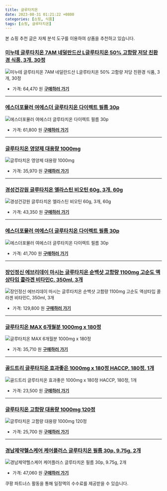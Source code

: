 ```yaml
---
title: 글루타치온
date: 2023-08-31 01:21:22 +0800
categories: [쇼핑, 식품]
tags: [쇼핑, 글루타치온]
---
```

본 쇼핑 추천 글은 자체 분석 도구를 이용하여 상품을 추천하고 있습니다.
### [미누테 글루타치온 7AM 네덜란드산 L글루타치온 50% 고함량 저당 친환경 식품, 3개, 30정](https://link.coupang.com/re/AFFSDP?lptag=AF1030537&pageKey=7521196883&itemId=19726533045&vendorItemId=85786801865&traceid=V0-153-092a260218c2bc02&clickBeacon=kRcoAmANE4rbH%2BZ61NWJwnsTpPJymXyhuJWioibmD3g7zUkKDoU1pn1LqMAPeVMtkBV5WTCTa1je25GPmHH9IzqAJpyIOFTSVk4SbRJih4Zm5LbN2yX3EwKt2M%2F4ZD3p7iHNKZnHgJKhbSkx5Hyt1U8jW8ppNsZJnLL4icBw2%2FXxEEeWBNgx1xaEPfUGcgFUkQMnwxUcTE2RTu5Sy5L2WR%2BtDewNORhYymV6J3uVih3FZk2sg4%2B8ZpldCkJEj3Q%2F%2Fhc%2BYPXVrE0anmPjMouscEF99kdeJdpdTClK9aJderFEczxJQvWx85bzE8hSNO9gmZr7N0%2Fa7zQcaCZ3h3vmHBeT8%2Fed%2BY79fc7Ln2ssc3rRyGnpIqpKVOa10d8HMW5t1GDQE4arjDZZjhCCMx2W15sTGS0cXsOXsr3ATIc6yxmXaGcFrPTbI4%2FBmUYaWJd%2B5vq2LCHeQVAwOhoq7kzeJqwL3G2JgNj73pk%2FQmz3uSjiHaPBsD8STw3zj3kPvw7J5TtG3UGhI83fO1J1NNg0oQV%2Fwm4pe1BK%2FbHehqqvXJx50YUuEX4t9wt1eleHiF%2FWOSrNuzvb8BpKWsGeI70n%2F8svXHc72sDsnKQ4FoYwAzwXX4NP%2BT8J4Fs7U6oL%2BQhu1nSbn7aOdH%2FYAWeB7%2Fz89QppQbmO31%2BV99yaFOCN0SGaReu0%2BOpigwvLL2BxQm5G%2Bfo%2FCatBdMbu3kefnPAtUimkRohBEdDqdVZY0cwpC2k6x3L6x6nwdEcLnC4ulFLE3G6BKPuBLGnOQd1gEBCKr6DEgkvtFBf049p513kTqwIKnt3Dv84fKuvX9Y9%2BpxZuP1rgCKluxzpC6hwexW8SPBtUVHqLazOPbwiCBtw%2BaCxhEPzeu3MLJm2nYk5pF9LA&requestid=20230907012122734150881360&token=31850C%7CMIXED)
![미누테 글루타치온 7AM 네덜란드산 L글루타치온 50% 고함량 저당 친환경 식품, 3개, 30정](https://ads-partners.coupang.com/image1/wyTZoGQ5OwLC04cIw7vlIPQlC5wNsc7VHfhKsA4dhDVX73hTyhucGlmpQZtEosuPrkouCMfvwi-N-OPUxWEBA5JBWEcgC875BrYtVdAekKM4tcBvdTenrszPEFONt0gYNoGrZ4IaYJyUBki9QT7AR-e6380L50-_Mm2AgBvnGlYB9qGfinWO-czNbRAYsQqcvXX0Rf9tRcF51ZxQRMMF9m0Pzf-KlwFJE4ztrioo6r2q32gN7FHLxYf01j3BJ-Cdv7e8_FhxxZxV0TDafniekaE7-AdsIHsEU2TMKt61QfTUd0J9)
- 가격: 64,470 원
[**구매하러 가기**](https://link.coupang.com/re/AFFSDP?lptag=AF1030537&pageKey=7521196883&itemId=19726533045&vendorItemId=85786801865&traceid=V0-153-092a260218c2bc02&clickBeacon=kRcoAmANE4rbH%2BZ61NWJwnsTpPJymXyhuJWioibmD3g7zUkKDoU1pn1LqMAPeVMtkBV5WTCTa1je25GPmHH9IzqAJpyIOFTSVk4SbRJih4Zm5LbN2yX3EwKt2M%2F4ZD3p7iHNKZnHgJKhbSkx5Hyt1U8jW8ppNsZJnLL4icBw2%2FXxEEeWBNgx1xaEPfUGcgFUkQMnwxUcTE2RTu5Sy5L2WR%2BtDewNORhYymV6J3uVih3FZk2sg4%2B8ZpldCkJEj3Q%2F%2Fhc%2BYPXVrE0anmPjMouscEF99kdeJdpdTClK9aJderFEczxJQvWx85bzE8hSNO9gmZr7N0%2Fa7zQcaCZ3h3vmHBeT8%2Fed%2BY79fc7Ln2ssc3rRyGnpIqpKVOa10d8HMW5t1GDQE4arjDZZjhCCMx2W15sTGS0cXsOXsr3ATIc6yxmXaGcFrPTbI4%2FBmUYaWJd%2B5vq2LCHeQVAwOhoq7kzeJqwL3G2JgNj73pk%2FQmz3uSjiHaPBsD8STw3zj3kPvw7J5TtG3UGhI83fO1J1NNg0oQV%2Fwm4pe1BK%2FbHehqqvXJx50YUuEX4t9wt1eleHiF%2FWOSrNuzvb8BpKWsGeI70n%2F8svXHc72sDsnKQ4FoYwAzwXX4NP%2BT8J4Fs7U6oL%2BQhu1nSbn7aOdH%2FYAWeB7%2Fz89QppQbmO31%2BV99yaFOCN0SGaReu0%2BOpigwvLL2BxQm5G%2Bfo%2FCatBdMbu3kefnPAtUimkRohBEdDqdVZY0cwpC2k6x3L6x6nwdEcLnC4ulFLE3G6BKPuBLGnOQd1gEBCKr6DEgkvtFBf049p513kTqwIKnt3Dv84fKuvX9Y9%2BpxZuP1rgCKluxzpC6hwexW8SPBtUVHqLazOPbwiCBtw%2BaCxhEPzeu3MLJm2nYk5pF9LA&requestid=20230907012122734150881360&token=31850C%7CMIXED)
---
### [에스더포뮬러 여에스더 글루타치온 다이렉트 필름 30p](https://link.coupang.com/re/AFFSDP?lptag=AF1030537&pageKey=7367962010&itemId=18998917311&vendorItemId=85972179807&traceid=V0-153-c67b63efb5909267&requestid=20230907012122734150881360&token=31850C%7CMIXED)
![에스더포뮬러 여에스더 글루타치온 다이렉트 필름 30p](https://ads-partners.coupang.com/image1/ggh7LzUdqL9SDwkBgqSSYwwwIkW1HcPv5D3MKlDXnVTbLxfwhgQ6D-g2SE13_BEQjMHQxvg_v-TH-MQkDoJBv53u2OfcCxsS81eEjKUkp_DU3xQQmU_8a8kLXrVQoh00GH6cUB4M2MgoaUXjZVXTptyjk5jf020qNMpZYTyV8CUmNMvJOzjEMPJE_V3Ct2j1XTu5OxQjd2PD5gjwdqYMb1uxN7dwcRrPpejffj85Xlcp6vBWn7p0xzKOfNFVsdKPZY5reHGBK-8AC8DDwOiEXEu3)
- 가격: 61,800 원
[**구매하러 가기**](https://link.coupang.com/re/AFFSDP?lptag=AF1030537&pageKey=7367962010&itemId=18998917311&vendorItemId=85972179807&traceid=V0-153-c67b63efb5909267&requestid=20230907012122734150881360&token=31850C%7CMIXED)
---
### [글루타치온 영양제 대용량 1000mg](https://link.coupang.com/re/AFFSDP?lptag=AF1030537&pageKey=6553192715&itemId=18627169922&vendorItemId=85762542330&traceid=V0-153-3ca341333597a7b9&requestid=20230907012122734150881360&token=31850C%7CMIXED)
![글루타치온 영양제 대용량 1000mg](https://ads-partners.coupang.com/image1/StB_ITabwqrMVQChSr0I7NKYsecRJcTBi29tl2H6loO0Gg3jmnz2QPEB7KsDNEJCONqQj0kA6e42D6o-uv74312pP0rkIBBiKZTfnyX-I7KOW3gV9VAeOVfDtkBfAvFpI0VepWqZrJ8mpiFOZIrXz-KB3K7cU5Sst6YAR1-LF5ro-obQ40vhV05sTS1SjVddcXyYMkpIAYHS1x65Wn_EfNTgyARZRGaNhfOluUuiwLzU6CMrYaq0oVhDe2xDDPtrIYtqZehvRZ_vB5P2X_nSRMgG)
- 가격: 35,970 원
[**구매하러 가기**](https://link.coupang.com/re/AFFSDP?lptag=AF1030537&pageKey=6553192715&itemId=18627169922&vendorItemId=85762542330&traceid=V0-153-3ca341333597a7b9&requestid=20230907012122734150881360&token=31850C%7CMIXED)
---
### [경성건강원 글루타치온 엘라스틴 비오틴 60g, 3개, 60g](https://link.coupang.com/re/AFFSDP?lptag=AF1030537&pageKey=6702196580&itemId=18777021656&vendorItemId=85908488197&traceid=V0-153-0a853979588f47b8&clickBeacon=kRcoAmANE4rbH%2BZ61NWJwnsTpPJymXyhuJWioibmD3g7zUkKDoU1pn1LqMAPeVMtkBV5WTCTa1je25GPmHH9IzqAJpyIOFTSVk4SbRJih4bZV13gXK3ViYC3QTEcx76z8KjtfjspHJAWWRntP9%2BQKZ1%2BbOe7DIQNFB1LqPtO6czVS7ZxDKPRT%2BaB1V1WdNhnkQMnwxUcTE2RTu5Sy5L2WR%2BtDewNORhYymV6J3uVih3FZk2sg4%2B8ZpldCkJEj3Q%2Fp21b4QRv6EVbEaQbonGltlJqd9NbGPHtWfy%2BePdfinpMqg58NKf9VOYcyp3YgkWBwHBdNUfGtWt30s4%2Fea0sZ3951VcRcdjPYSa9h2FleU4XnIS5rjLrgOu3O6anoY1MshI9tUUYubT1VBAL42nPzQJMoAorxD0ayJI4B5U%2BQBJcrUVJUZ3aKfyKKxDgMPCAWvqbdEr4jOQa1mcg47G0lMYwrgCM4XwkeTYFD5DTydi%2F1O2C88A9c7zKYnazJ2bVgDs4zJ819d9Md4lBpAGvx337iHQaTE%2Fs%2FSmzqgxYGeniHaPBsD8STw3zj3kPvw7J5TtG3UGhI83fO1J1NNg0ofIeY2ZeIGVYKUMY%2FodCiJPmeOKYzTGhLjaMiraWHvgUlunBAcj54vThWA3jP%2BtbThE0udvRdEkljMsYOqhagQYN%2FDgPXvfGt91fHoo%2FiLhLW3%2BtIaByc64iap%2FAX05hgZDGDcrh22hFmM4dLoJug5IitZKsgPkmuXQlPsHH0rOlJzTUXUvmu1%2Fu6RTimfVU6lwrXDG%2Fg0OAK%2Fyfv1tk3%2FCbsOaDQ25Iv3UfpbCwZn%2BnIFSSxJc18w131d0y2osIiAJWPWhiG29ku9aURHSF9W4Q5TLjPQakngng4ROfyDYs&requestid=20230907012122734150881360&token=31850C%7CMIXED)
![경성건강원 글루타치온 엘라스틴 비오틴 60g, 3개, 60g](https://ads-partners.coupang.com/image1/5mLXdZEA8Map2WUk5tzwCY7Qh4vtV3U6lzGCSe5dU3UV_UjFb6aJw4heSsQWv2p9wfNOjwtEXN9GOJdKrFXF1voDNxwUVZVN-n2bchdE74d7eC5-OtYyQCD4EZ0T4FrWvcJaIkfVpmTIHm6lVsliFwORVK6MIqPPkHFY-tL5jviPT6-zHqnqzMQRc3YoNTxh3vByevBJLWPzWCOZXJ_zF66x-GHDeonQSNV4WXGjNXmDDr_H6NL3nxG-0ZgFWhoi5n6uo2RmFWfTaSYmcYq3mUyWf9AB)
- 가격: 43,350 원
[**구매하러 가기**](https://link.coupang.com/re/AFFSDP?lptag=AF1030537&pageKey=6702196580&itemId=18777021656&vendorItemId=85908488197&traceid=V0-153-0a853979588f47b8&clickBeacon=kRcoAmANE4rbH%2BZ61NWJwnsTpPJymXyhuJWioibmD3g7zUkKDoU1pn1LqMAPeVMtkBV5WTCTa1je25GPmHH9IzqAJpyIOFTSVk4SbRJih4bZV13gXK3ViYC3QTEcx76z8KjtfjspHJAWWRntP9%2BQKZ1%2BbOe7DIQNFB1LqPtO6czVS7ZxDKPRT%2BaB1V1WdNhnkQMnwxUcTE2RTu5Sy5L2WR%2BtDewNORhYymV6J3uVih3FZk2sg4%2B8ZpldCkJEj3Q%2Fp21b4QRv6EVbEaQbonGltlJqd9NbGPHtWfy%2BePdfinpMqg58NKf9VOYcyp3YgkWBwHBdNUfGtWt30s4%2Fea0sZ3951VcRcdjPYSa9h2FleU4XnIS5rjLrgOu3O6anoY1MshI9tUUYubT1VBAL42nPzQJMoAorxD0ayJI4B5U%2BQBJcrUVJUZ3aKfyKKxDgMPCAWvqbdEr4jOQa1mcg47G0lMYwrgCM4XwkeTYFD5DTydi%2F1O2C88A9c7zKYnazJ2bVgDs4zJ819d9Md4lBpAGvx337iHQaTE%2Fs%2FSmzqgxYGeniHaPBsD8STw3zj3kPvw7J5TtG3UGhI83fO1J1NNg0ofIeY2ZeIGVYKUMY%2FodCiJPmeOKYzTGhLjaMiraWHvgUlunBAcj54vThWA3jP%2BtbThE0udvRdEkljMsYOqhagQYN%2FDgPXvfGt91fHoo%2FiLhLW3%2BtIaByc64iap%2FAX05hgZDGDcrh22hFmM4dLoJug5IitZKsgPkmuXQlPsHH0rOlJzTUXUvmu1%2Fu6RTimfVU6lwrXDG%2Fg0OAK%2Fyfv1tk3%2FCbsOaDQ25Iv3UfpbCwZn%2BnIFSSxJc18w131d0y2osIiAJWPWhiG29ku9aURHSF9W4Q5TLjPQakngng4ROfyDYs&requestid=20230907012122734150881360&token=31850C%7CMIXED)
---
### [에스더포뮬러 여에스더 글루타치온 다이렉트 필름 30p](https://link.coupang.com/re/AFFSDP?lptag=AF1030537&pageKey=7367962010&itemId=18998910800&vendorItemId=85929749122&traceid=V0-153-c67b63efb5909267&requestid=20230907012122734150881360&token=31850C%7CMIXED)
![에스더포뮬러 여에스더 글루타치온 다이렉트 필름 30p](https://ads-partners.coupang.com/image1/5KJgvDQDFzlAyFhO5DKhhfX2LXLLqx9pkeYxV1-D9vaF3pS9H2de3BDxItKrRhBx87PU4wqp4cW6_zJtf2ooeo1MmXcjmS9-WkKhxLqWn_UcMFN-SojRKCI2a30vr9izDnWde0xTxO2F24meQ2SQCq0oPaMfLEazBUlzGnSHQeIItDsLapl6nQGwofhaExax7lLDUDSbPbIR7kNViqOU-HDA0VJ0cOn1FaUIpUcBlpR34QjVwHJ63b6OhU-ydXWZlfG4tzdPxSBQ6Qn3WS118ZIGJg==)
- 가격: 41,700 원
[**구매하러 가기**](https://link.coupang.com/re/AFFSDP?lptag=AF1030537&pageKey=7367962010&itemId=18998910800&vendorItemId=85929749122&traceid=V0-153-c67b63efb5909267&requestid=20230907012122734150881360&token=31850C%7CMIXED)
---
### [장인정신 에브리데이 마시는 글루타치온 순백샷 고함량 1100mg 고순도 액상타입 콜라겐 비타민C, 350ml, 3개](https://link.coupang.com/re/AFFSDP?lptag=AF1030537&pageKey=7448047824&itemId=19383089584&vendorItemId=85330613755&traceid=V0-153-cd0ec317c5dce720&clickBeacon=kRcoAmANE4rbH%2BZ61NWJwnsTpPJymXyhuJWioibmD3g7zUkKDoU1pn1LqMAPeVMtkBV5WTCTa1je25GPmHH9IzqAJpyIOFTSVk4SbRJih4bCcrb5fXQVmTeHXmT48NaQ8KjtfjspHJAWWRntP9%2BQKXlchgtSfU6MvT%2BOkx77vrqSjW4yTe%2BnKADf4pptQ6hwkQMnwxUcTE2RTu5Sy5L2WR%2BtDewNORhYymV6J3uVih3FZk2sg4%2B8ZpldCkJEj3Q%2FLrL8WJpU275cpPMPYvyFLCs2haNi8DE8l15A9c%2FtXj39EfIoXpaoAyFiKNUt6PUk38KIucdmfZ5Dt%2BMSF8wDWalgnV7F1P1%2FzxQZJ9uDWz8lsjZ%2Fh8AYs71XMGxxGfB3iT72x5Y9A%2BTULUprOcw1nWNT%2FtxSz4CCJ6yknU%2FZ3KjAjooAqZxDr49EBYQs6PdKdAjP8arLXp0JMhd1kkY1h7lSrK%2FQGfsDXnvz8Z2WCFlZLcceFFpGUS6WSIvdvpvF4aEZyrHCV9TZxHlv9%2BZOwzldW2n33Z%2BoCC7VKgF3Hnlb6jrJo1zS4YKvXAYXIpFn3jUaYUwifVnsm5DY1bCfpBik8XG7KtnpedTaJ0GXOnFk9UEWq61g5DKYSIVu0k3%2BLidtLI5R8bbliEkvpgvU0Zd%2FB%2Bc4n3TXtAUscEOO20iv08YmtZTZgmU7rFv00D1nRd2WpEOvj6QQaekKbElAy6DFHgXhEUBO5VWC1H5ZlhGSkt53VAGkE%2FYvn4FAKpRr25vI5DYLmRRPOMiT2cK86B6DSP%2FQR3TtvfQjjqNUousdcZw5OyoQN6vXsfWm%2B0y3HNh2YBxIQcYbsK71100hQK2ilFOAGrl%2F07sW1m0sfyMhlMLyWkmZtYwdeFmCFQ%2Fo&requestid=20230907012122734150881360&token=31850C%7CMIXED)
![장인정신 에브리데이 마시는 글루타치온 순백샷 고함량 1100mg 고순도 액상타입 콜라겐 비타민C, 350ml, 3개](https://ads-partners.coupang.com/image1/YVEprkGDLUi39sePYQvBVULIoVI1Usaqt5MAXERdJYT2oEzmAKXx6B9CizMP6_cB6disUP-uoXjyMhkkm5FULsBeQOBHn6XzaJtbexmAFN9glUVreHPZWUYoO0OdVVtlONIYf4dHDPyhy6o-Dx97Q9fPoGByx-e-_XMq9pmTL6pixr5RibfoN5yidspe8eUX5m2WyehnVsi176owvyAGoonBy7lgnRZ1ZjItEZchgRsVqTqU2aNRXNOWKktWP4hu3ZdHe8o6XAcowbz6QO9-y7aUN7c_US3dr7qxZ9cPEJQHhSTvcrk=)
- 가격: 129,800 원
[**구매하러 가기**](https://link.coupang.com/re/AFFSDP?lptag=AF1030537&pageKey=7448047824&itemId=19383089584&vendorItemId=85330613755&traceid=V0-153-cd0ec317c5dce720&clickBeacon=kRcoAmANE4rbH%2BZ61NWJwnsTpPJymXyhuJWioibmD3g7zUkKDoU1pn1LqMAPeVMtkBV5WTCTa1je25GPmHH9IzqAJpyIOFTSVk4SbRJih4bCcrb5fXQVmTeHXmT48NaQ8KjtfjspHJAWWRntP9%2BQKXlchgtSfU6MvT%2BOkx77vrqSjW4yTe%2BnKADf4pptQ6hwkQMnwxUcTE2RTu5Sy5L2WR%2BtDewNORhYymV6J3uVih3FZk2sg4%2B8ZpldCkJEj3Q%2FLrL8WJpU275cpPMPYvyFLCs2haNi8DE8l15A9c%2FtXj39EfIoXpaoAyFiKNUt6PUk38KIucdmfZ5Dt%2BMSF8wDWalgnV7F1P1%2FzxQZJ9uDWz8lsjZ%2Fh8AYs71XMGxxGfB3iT72x5Y9A%2BTULUprOcw1nWNT%2FtxSz4CCJ6yknU%2FZ3KjAjooAqZxDr49EBYQs6PdKdAjP8arLXp0JMhd1kkY1h7lSrK%2FQGfsDXnvz8Z2WCFlZLcceFFpGUS6WSIvdvpvF4aEZyrHCV9TZxHlv9%2BZOwzldW2n33Z%2BoCC7VKgF3Hnlb6jrJo1zS4YKvXAYXIpFn3jUaYUwifVnsm5DY1bCfpBik8XG7KtnpedTaJ0GXOnFk9UEWq61g5DKYSIVu0k3%2BLidtLI5R8bbliEkvpgvU0Zd%2FB%2Bc4n3TXtAUscEOO20iv08YmtZTZgmU7rFv00D1nRd2WpEOvj6QQaekKbElAy6DFHgXhEUBO5VWC1H5ZlhGSkt53VAGkE%2FYvn4FAKpRr25vI5DYLmRRPOMiT2cK86B6DSP%2FQR3TtvfQjjqNUousdcZw5OyoQN6vXsfWm%2B0y3HNh2YBxIQcYbsK71100hQK2ilFOAGrl%2F07sW1m0sfyMhlMLyWkmZtYwdeFmCFQ%2Fo&requestid=20230907012122734150881360&token=31850C%7CMIXED)
---
### [글루타치온 MAX 6개월분 1000mg x 180정](https://link.coupang.com/re/AFFSDP?lptag=AF1030537&pageKey=6610784609&itemId=14989228502&vendorItemId=82212205568&traceid=V0-153-72e4574e48a7ef12&requestid=20230907012122734150881360&token=31850C%7CMIXED)
![글루타치온 MAX 6개월분 1000mg x 180정](https://ads-partners.coupang.com/image1/9iIvF4tcNBfbeClA9iBRFmY5frT49sthubXAUxWZxWYuRThuOKxvfXK_XIZAKLW54RKgHPAM-QuzNKrrK-nXGInmEijiD8QbIV5ufdHSB-lSXMl9kCCHZdtiUih7KtFko-TfUKtj2ODyPOI3kCS8QSgQL-Zp5vWRt7AUik1GlLgkBMeb9Qu2YtxrGoiGhsJBXbj8J6uU4wcUEV3PhJXhMFObZEu9DPuR1mvz4nyRXSBQl0vMy_SaOsPeYtWMPJWLgjIA5A6Qpaa2a343mkwjBcSt84w6ugCmSjMFR1f1Gt4=)
- 가격: 35,710 원
[**구매하러 가기**](https://link.coupang.com/re/AFFSDP?lptag=AF1030537&pageKey=6610784609&itemId=14989228502&vendorItemId=82212205568&traceid=V0-153-72e4574e48a7ef12&requestid=20230907012122734150881360&token=31850C%7CMIXED)
---
### [골드트리 글루타치온 효과좋은 1000mg x 180정 HACCP, 180정, 1개](https://link.coupang.com/re/AFFSDP?lptag=AF1030537&pageKey=7293016487&itemId=18644569143&vendorItemId=86182689912&traceid=V0-153-cfe01e45b07b273c&clickBeacon=kRcoAmANE4rbH%2BZ61NWJwnsTpPJymXyhuJWioibmD3g7zUkKDoU1pn1LqMAPeVMtkBV5WTCTa1je25GPmHH9IzqAJpyIOFTSVk4SbRJih4azA0QnlAlqzi2XO8v9S1lI8KjtfjspHJAWWRntP9%2BQKUOtJckHdfmmbYJk4ym2I2D9znMJm5OY1o5RCowr5mg2kQMnwxUcTE2RTu5Sy5L2WR%2BtDewNORhYymV6J3uVih3FZk2sg4%2B8ZpldCkJEj3Q%2FrOtbvqORZi%2FxTmXQ%2FRFKOld%2BjQpSTjDZWfytbNZ%2BxUJOH6BEzpHq7IQ5P%2FGcin3s38KIucdmfZ5Dt%2BMSF8wDWZQ31r1bJ54wteCVhCB%2FVlbGzpWU95xcVcGg2g1yA4Q7QkLC5NSJMWZcn07NbfG%2Bi9Gp4GBJUdBOLMJqxPtMqp3h2BRt0VkUp3TfVviK3%2B5iN73u4%2FPrNI2ZdYK1hx7vK1%2ByrkPb3IzCjeHOcJ9Dv%2FAM%2F4Ivc0PQZU74OayBquRagQ3SUJnDpgAOIgMGDhkTaJ0MB5%2FSpmE9pYplPrak64pZLcceFFpGUS6WSIvdvpvF4aEZyrHCV9TZxHlv9%2BZOw5R6h88LoBXjM%2FCNiu%2FfLfzLJTfO95QjOibMGNGubYorrNg2lTsgMsoqiIHDYA%2Flrsf194hJ9Y7sOXpCe33eZGjVXpHXFsEcry5xdcvOXlvVvYa6ygj0Scy1iZyhUHNKhQw%2FHuEWlkgkMrzf4kmCuLfa%2FXOJOmpRw80oGeU52XRngjBhOy4yQeAiEdOfoREN0Kpia1vE3u%2BNwOlL6gFfYoyPPcwq2ZJfXo0pEa0BAyNLUuiVo%2BpnyW1f2EET6zOFRa3NuKEyaCRPwX6ezBnUwFdAc5J0KwE962F9T8VBj7M6&requestid=20230907012122734150881360&token=31850C%7CMIXED)
![골드트리 글루타치온 효과좋은 1000mg x 180정 HACCP, 180정, 1개](https://ads-partners.coupang.com/image1/5pEPG_O2HsenLBfs5nz8jLGoDtgXf11AFGHwHxnCuF_f03g1ang0lh5KJyKQaMOaR2GahayNj2wsEuyssqxqBY3Hd097KjrSkd_dn3mFDJMjctwTqI8lTiz59bF7sPMagPT_bCPsqa8sZj4frItTIJFdfEC3r97vCkmhOuIzLv2hV2bRnnzR05UZTHoitd0cLDjfIu0klaTG7GGmgFsbOvWMfav8F_wZAExEtF4jaN05X5f0qh-NbYevwi14zlB8M8pBvT8PgF0NLT_LQteODEBnqEWoh_DIYpKiiP483JDMF8RvfA==)
- 가격: 23,500 원
[**구매하러 가기**](https://link.coupang.com/re/AFFSDP?lptag=AF1030537&pageKey=7293016487&itemId=18644569143&vendorItemId=86182689912&traceid=V0-153-cfe01e45b07b273c&clickBeacon=kRcoAmANE4rbH%2BZ61NWJwnsTpPJymXyhuJWioibmD3g7zUkKDoU1pn1LqMAPeVMtkBV5WTCTa1je25GPmHH9IzqAJpyIOFTSVk4SbRJih4azA0QnlAlqzi2XO8v9S1lI8KjtfjspHJAWWRntP9%2BQKUOtJckHdfmmbYJk4ym2I2D9znMJm5OY1o5RCowr5mg2kQMnwxUcTE2RTu5Sy5L2WR%2BtDewNORhYymV6J3uVih3FZk2sg4%2B8ZpldCkJEj3Q%2FrOtbvqORZi%2FxTmXQ%2FRFKOld%2BjQpSTjDZWfytbNZ%2BxUJOH6BEzpHq7IQ5P%2FGcin3s38KIucdmfZ5Dt%2BMSF8wDWZQ31r1bJ54wteCVhCB%2FVlbGzpWU95xcVcGg2g1yA4Q7QkLC5NSJMWZcn07NbfG%2Bi9Gp4GBJUdBOLMJqxPtMqp3h2BRt0VkUp3TfVviK3%2B5iN73u4%2FPrNI2ZdYK1hx7vK1%2ByrkPb3IzCjeHOcJ9Dv%2FAM%2F4Ivc0PQZU74OayBquRagQ3SUJnDpgAOIgMGDhkTaJ0MB5%2FSpmE9pYplPrak64pZLcceFFpGUS6WSIvdvpvF4aEZyrHCV9TZxHlv9%2BZOw5R6h88LoBXjM%2FCNiu%2FfLfzLJTfO95QjOibMGNGubYorrNg2lTsgMsoqiIHDYA%2Flrsf194hJ9Y7sOXpCe33eZGjVXpHXFsEcry5xdcvOXlvVvYa6ygj0Scy1iZyhUHNKhQw%2FHuEWlkgkMrzf4kmCuLfa%2FXOJOmpRw80oGeU52XRngjBhOy4yQeAiEdOfoREN0Kpia1vE3u%2BNwOlL6gFfYoyPPcwq2ZJfXo0pEa0BAyNLUuiVo%2BpnyW1f2EET6zOFRa3NuKEyaCRPwX6ezBnUwFdAc5J0KwE962F9T8VBj7M6&requestid=20230907012122734150881360&token=31850C%7CMIXED)
---
### [글루타치온 고함량 대용량 1000mg 120정](https://link.coupang.com/re/AFFSDP?lptag=AF1030537&pageKey=6667098953&itemId=15326178939&vendorItemId=84581594250&traceid=V0-153-6326772e1fd79350&requestid=20230907012122734150881360&token=31850C%7CMIXED)
![글루타치온 고함량 대용량 1000mg 120정](https://ads-partners.coupang.com/image1/6tNHt6dM-qsTI0am6tkVwG1uOw16FNI7XTqcFZngNSqL7j3eGwt0eG9Er6-Z5OXwIE_VvvgN_XEmdKcLC0FVEtoDpi8U-P0fcXdWxua1s5bb9sAn31JI_I2TlnZFPrl6zkIRnh40MLpMhDJl0a_5H8YCxAQagqtynEhUZe-WV79X2-WpAPm1fJgOkW_1pw22Y9VcaaV15NJfAHZJHYGXzQ9VcBgM_TpnT04-B5iFT_UfDeoeCbzMzBUJd28znj9G8D2I_IasPOPwQYnbR_UsHjMhPky8iEZid330HdEbxf1Q)
- 가격: 25,700 원
[**구매하러 가기**](https://link.coupang.com/re/AFFSDP?lptag=AF1030537&pageKey=6667098953&itemId=15326178939&vendorItemId=84581594250&traceid=V0-153-6326772e1fd79350&requestid=20230907012122734150881360&token=31850C%7CMIXED)
---
### [경남제약헬스케어 케어플러스 글루타치온 필름 30p, 9.75g, 2개](https://link.coupang.com/re/AFFSDP?lptag=AF1030537&pageKey=7278667413&itemId=18940315528&vendorItemId=86066809795&traceid=V0-153-47e5b3b81a9ed98c&clickBeacon=kRcoAmANE4rbH%2BZ61NWJwnsTpPJymXyhuJWioibmD3g7zUkKDoU1pn1LqMAPeVMtkBV5WTCTa1je25GPmHH9IzqAJpyIOFTSVk4SbRJih4ZxHCGfACQh%2Bb77OwQW6dXd8KjtfjspHJAWWRntP9%2BQKZ0iGO97ZhTnXePpNZaG8qD63voC4RyolH%2FFBDkZ3U3rkQMnwxUcTE2RTu5Sy5L2WR%2BtDewNORhYymV6J3uVih3FZk2sg4%2B8ZpldCkJEj3Q%2F0wmmkW4%2BN%2BIx%2FDavSWgHO7bWgkp8GSwxkV0sCcdL5PfRkm7Tz67NgDvky6J0umWM38KIucdmfZ5Dt%2BMSF8wDWbYOq%2B5pgIemau1Tsc2n%2F7mxh6ZVULOBR66wMiqA8cFp1Yw7xj%2BhTWbbL4erdc7wIdGp4GBJUdBOLMJqxPtMqp08ahhR35bkAfsXuCxNj9vHBT%2FfdpyjBiYV0%2FryzYBYV%2BNh1daHKM0uCEIekGHZSMe%2F1O2C88A9c7zKYnazJ2bVgDs4zJ819d9Md4lBpAGvx337iHQaTE%2Fs%2FSmzqgxYGeniHaPBsD8STw3zj3kPvw7J5TtG3UGhI83fO1J1NNg0ofIeY2ZeIGVYKUMY%2FodCiJPmeOKYzTGhLjaMiraWHvgUlunBAcj54vThWA3jP%2BtbThE0udvRdEkljMsYOqhagQYN%2FDgPXvfGt91fHoo%2FiLhLW3%2BtIaByc64iap%2FAX05hgZDGDcrh22hFmM4dLoJug5IitZKsgPkmuXQlPsHH0rOlJzTUXUvmu1%2Fu6RTimfVU6lwrXDG%2Fg0OAK%2Fyfv1tk3%2FCbsOaDQ25Iv3UfpbCwZn%2BnIFSSxJc18w131d0y2osIiAJWPWhiG29ku9aURHSF9W4Q5TLjPQakngng4ROfyDYs&requestid=20230907012122734150881360&token=31850C%7CMIXED)
![경남제약헬스케어 케어플러스 글루타치온 필름 30p, 9.75g, 2개](https://ads-partners.coupang.com/image1/6bsmI0cLvGXvBE3Y6XehFXoWqd9YxTzNpYo_UaaeLMphEPJsPK7kU-IrenwBD3pet6VJmA4vKa5lhyEjgVF7jO824QZ7p-5oJdJwhOlA9QvqR0lfZ4BsJggouVfhN-BAu-Dfhm22TPXw6DLesWDU-7zaPdi4lFRsFGgTig9lRW2d2h3L4aDITPNKNnSSHwCUVtofPmlvAZPTtIt9YdfX9YJaFmVZZ8KjQFaf0bi-DxRj199-V0o089Sa6lCO1AdB4YyFwOQHFKPSLmERZrmGoyc1Nlda3Fw=)
- 가격: 47,060 원
[**구매하러 가기**](https://link.coupang.com/re/AFFSDP?lptag=AF1030537&pageKey=7278667413&itemId=18940315528&vendorItemId=86066809795&traceid=V0-153-47e5b3b81a9ed98c&clickBeacon=kRcoAmANE4rbH%2BZ61NWJwnsTpPJymXyhuJWioibmD3g7zUkKDoU1pn1LqMAPeVMtkBV5WTCTa1je25GPmHH9IzqAJpyIOFTSVk4SbRJih4ZxHCGfACQh%2Bb77OwQW6dXd8KjtfjspHJAWWRntP9%2BQKZ0iGO97ZhTnXePpNZaG8qD63voC4RyolH%2FFBDkZ3U3rkQMnwxUcTE2RTu5Sy5L2WR%2BtDewNORhYymV6J3uVih3FZk2sg4%2B8ZpldCkJEj3Q%2F0wmmkW4%2BN%2BIx%2FDavSWgHO7bWgkp8GSwxkV0sCcdL5PfRkm7Tz67NgDvky6J0umWM38KIucdmfZ5Dt%2BMSF8wDWbYOq%2B5pgIemau1Tsc2n%2F7mxh6ZVULOBR66wMiqA8cFp1Yw7xj%2BhTWbbL4erdc7wIdGp4GBJUdBOLMJqxPtMqp08ahhR35bkAfsXuCxNj9vHBT%2FfdpyjBiYV0%2FryzYBYV%2BNh1daHKM0uCEIekGHZSMe%2F1O2C88A9c7zKYnazJ2bVgDs4zJ819d9Md4lBpAGvx337iHQaTE%2Fs%2FSmzqgxYGeniHaPBsD8STw3zj3kPvw7J5TtG3UGhI83fO1J1NNg0ofIeY2ZeIGVYKUMY%2FodCiJPmeOKYzTGhLjaMiraWHvgUlunBAcj54vThWA3jP%2BtbThE0udvRdEkljMsYOqhagQYN%2FDgPXvfGt91fHoo%2FiLhLW3%2BtIaByc64iap%2FAX05hgZDGDcrh22hFmM4dLoJug5IitZKsgPkmuXQlPsHH0rOlJzTUXUvmu1%2Fu6RTimfVU6lwrXDG%2Fg0OAK%2Fyfv1tk3%2FCbsOaDQ25Iv3UfpbCwZn%2BnIFSSxJc18w131d0y2osIiAJWPWhiG29ku9aURHSF9W4Q5TLjPQakngng4ROfyDYs&requestid=20230907012122734150881360&token=31850C%7CMIXED)


쿠팡 파트너스 활동을 통해 일정액의 수수료를 제공받을 수 있습니다.
